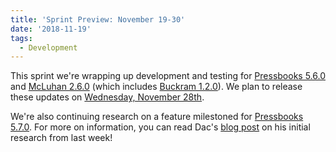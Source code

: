 ```yaml
---
title: 'Sprint Preview: November 19-30'
date: '2018-11-19'
tags:
  - Development
---
```


This sprint we're wrapping up development and testing for
[Pressbooks 5.6.0](https://github.com/pressbooks/pressbooks/milestone/53) and
[McLuhan 2.6.0](https://github.com/pressbooks/pressbooks-book/milestone/19) (which
includes [Buckram 1.2.0](https://github.com/pressbooks/pressbooks-book/milestone/22)). We
plan to release these updates on
[Wednesday, November 28th](https://github.com/orgs/pressbooks/projects/17).

We're also continuing research on a feature milestoned for
[Pressbooks 5.7.0](https://github.com/pressbooks/pressbooks/milestone/60). For more on
information, you can read Dac's
[blog post](https://pressbooks.org/blog/2018/11/12/refactoring-slow-forms-using-php-generators-and-event-streams/)
on his initial research from last week!
